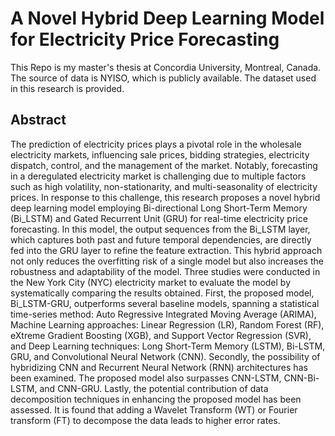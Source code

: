 # A Novel Hybrid Deep Learning Model for Electricity Price Forecasting


This Repo is my master's thesis at Concordia University, Montreal, Canada.
The source of data is NYISO, which is publicly available. The dataset used in this research is provided.

## Abstract

The prediction of electricity prices plays a pivotal role in the wholesale electricity markets, influencing sale prices, bidding strategies, electricity dispatch, control, and the management of the market. Notably, forecasting in a deregulated electricity market is challenging due to multiple factors such as high volatility, non-stationarity, and multi-seasonality of electricity prices. In response to this challenge, this research proposes a novel hybrid deep learning model employing Bi-directional Long Short-Term Memory (Bi_LSTM) and Gated Recurrent Unit (GRU) for real-time electricity price forecasting. In this model, the output sequences from the Bi_LSTM layer, which captures both past and future temporal dependencies, are directly fed into the GRU layer to refine the feature extraction.  This hybrid approach not only reduces the overfitting risk of a single model but also increases the robustness and adaptability of the model. Three studies were conducted in the New York City (NYC) electricity market to evaluate the model by systematically comparing the results obtained. First, the proposed model, Bi_LSTM-GRU, outperforms several baseline models, spanning a statistical time-series method: Auto Regressive Integrated Moving Average (ARIMA), Machine Learning approaches: Linear Regression (LR), Random Forest (RF), eXtreme Gradient Boosting (XGB), and Support Vector Regression (SVR), and Deep Learning techniques: Long Short-Term Memory (LSTM), Bi-LSTM, GRU, and Convolutional Neural Network (CNN). Secondly, the possibility of hybridizing CNN and Recurrent Neural Network (RNN) architectures has been examined. The proposed model also surpasses CNN-LSTM, CNN-Bi-LSTM, and CNN-GRU. Lastly, the potential contribution of data decomposition techniques in enhancing the proposed model has been assessed. It is found that adding a Wavelet Transform (WT) or Fourier transform (FT) to decompose the data leads to higher error rates.
